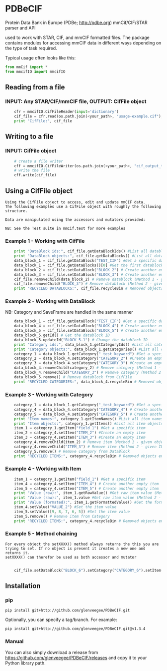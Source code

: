 # PDBeCIF
Protein Data Bank in Europe (PDBe; http://pdbe.org) mmCif/CIF/STAR parser and API

used to work with STAR, CIF, and mmCIF formatted files. The package
contains modules for accessing mmCIF data in different ways depending
on the type of task required.

Typical usage often looks like this:

```python
from mmCif import *
from mmcifIO import mmcifIO
```

## Reading from a file

### INPUT: Any STAR/CIF/mmCIF file, OUTPUT: CifFile object
```python
    cfr = mmcifIO.CifFileReader(input='dictionary')
    cif_file = cfr.read(os.path.join(<your_path>, "usage-example.cif"), output='cif_file')
    print "CifFile:", cif_file
```

## Writing to a file

### INPUT: CifFile object
```python
    # create a file writer
    cff = mmcifIO.CifFileWriter(os.path.join(<your_path>, "cif_output_test.cif"))
    # write the file
    cff.write(cif_file)
```


## Using a CifFile object
    
    Using the CifFile object to access, edit and update mmCIF data.
    The following examples use a CifFile object with roughly the following structure.

    Data are manipulated using the accessors and mutators provided:

    NB: See the Test suite in mmCif.test for more examples

### Example 1 - Working with CifFile

```python
    print "DataBlock ids:", cif_file.getDataBlockIds() #List all datablock ids
    print "DataBlock objects:", cif_file.getDataBlocks() #List all datablock objects
    data_block_1 = cif_file.getDataBlock("TEST_CIF") #Get a specific datablock
    data_block_1 = cif_file.getDataBlocks()[0] #Get the first datablock
    data_block_2 = cif_file.setDataBlock("BLOCK_2") # Create another empty datablock
    data_block_3 = cif_file.setDataBlock("BLOCK_3") # Create another empty datablock
    cif_file.removeChild(data_block_2) # Remove datablock (Method 1 - given object)
    cif_file.removeChild("BLOCK_3") # Remove datablock (Method 2 - given ID)
    print "RECYCLED DATABLOCKS:", cif_file.recycleBin # Removed objects are stored in a recycle bin
```

### Example 2 - Working with DataBlock

NB: Category and SaveFrame are handled in the same manner

```python
    data_block_1 = cif_file.getDataBlock("TEST_CIF") #Get a specific datablock
    data_block_4 = cif_file.setDataBlock("BLOCK_4") # Create another empty datablock
    data_block_5 = cif_file.setDataBlock("BLOCK_5") # Create another empty datablock
    data_block_5.getId() # Get the datablock ID
    data_block_5.updateId("BLOCK_5.1") # Change the datablock ID
    print "Category ids:", data_block_1.getCategoryIds() #List all category ids
    print "Category objects:", data_block_1.getCategories() #List all category objects
    category_1 = data_block_1.getCategory("_test_keyword") #Get a specific category
    category_2 = data_block_4.setCategory("CATEGORY_2") #Create an empty category
    category_3 = data_block_4.setCategory("CATEGORY_3") #Create an empty category
    data_block_4.removeChild(category_2) # Remove category (Method 1 - given object)
    data_block_4.removeChild("CATEGORY_3") # Remove category (Method 2 - given ID)
    data_block_5.remove() # Remove datablock from CifFile
    print "RECYCLED CATEGORIES:", data_block_4.recycleBin # Removed objects are stored in a recycle bin
```

### Example 3 - Working with Category

```python
    category_1 = data_block_1.getCategory("_test_keyword") #Get a specific category
    category_4 = data_block_4.setCategory("CATEGORY_4") # Create another empty category
    category_5 = data_block_4.setCategory("CATEGORY_5") # Create another empty category
    print "Item names:", category_1.getItemNames() #List all item names
    print "Item objects:", category_1.getItems() #List all item objects
    item_1 = category_1.getItem("field_1") #Get a specific item
    item_2 = category_4.setItem("ITEM_2") #Create an empty item
    item_3 = category_4.setItem("ITEM_3") #Create an empty item
    category_4.removeChild(item_2) # Remove item (Method 1 - given object)
    category_4.removeChild("ITEM_3") # Remove item (Method 2 - given ID)
    category_5.remove() # Remove category from DataBlock
    print "RECYCLED ITEMS:", category_4.recycleBin # Removed objects end up in the recycle bin
```

### Example 4 - Working with Item

```python
    item_1 = category_1.getItem("field_1") #Get a specific item
    item_4 = category_4.setItem("ITEM_4") # Create another empty item
    item_5 = category_4.setItem("ITEM_5") # Create another empty item
    print "Value (raw):", item_1.getRawValue() #Get raw item value (Method 1 - using accessor)
    print "Value (raw):", item_1.value #Get raw item value (Method 2 - using attribute)
    print "Value (formated):", item_1.getFormattedValue() #Get the formated value (for file export)
    item_4.setValue("VALUE_2") #Set the item value
    item_5.setValue([9, 8, 7, 6, 5]) #Set the item value
    item_5.remove() # Remove item from Category
    print "RECYCLED ITEMS:", category_4.recycleBin # Removed objects end up in the recycle bin
```
### Example 5 - Method chaining
    For every object the setXXXX() method always returns the this you are
    trying to set. If no object is present it creates a new one and returns it.
    setXXXX() can therefor be used as both accessor and mutator
```python

    cif_file.setDataBlock("BLOCK_6").setCategory("CATEGORY_6").setItem("ITEM_6").setValue("VALUE_6")
```

## Installation

### pip

    pip install git+http://github.com/glenveegee/PDBeCIF.git

Optionally, you can specify a tag/branch. For example:

    pip install git+http://github.com/glenveegee/PDBeCIF.git@v1.3.4

### Manual

You can also simply download a release from https://github.com/glenveegee/PDBeCIF/releases and copy it to your Python library path.


